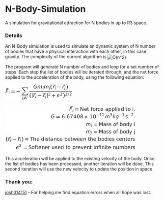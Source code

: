 # N-Body-Simulation
 A simulation for gravitational attraction for N bodies in up to R3 space.
 
 ### Details
 An N-Body simulation is used to simulate an dynamic system of N number of bodies that have a physical interaction with each other, in this case gravity. The complexity of the current algorithm is <img src="http://www.sciweavers.org/tex2img.php?eq=O%28n%5E2%29&bc=White&fc=Black&im=jpg&fs=12&ff=arev&edit=0" align="center" border="0" alt="O(n^2)" width="50" height="21" />.
 
 The program will generate N number of bodies and loop for a set number of steps. Each step the list of bodies will be iterated through, and the net force applied to the acceleration of the body, using the following equation:
 
![Formula](Force_Formula.jpg)

![Parameters](Parameters.jpg)

This acceleration will be applied to the existing velocity of the body. Once the list of bodies has been processed, another iteration will be done. This second iteration will use the new velocity to update the position in space.

### Thank you:
[josh314151](https://github.com/josh314151) - For helping me find equation errors when all hope was lost.

